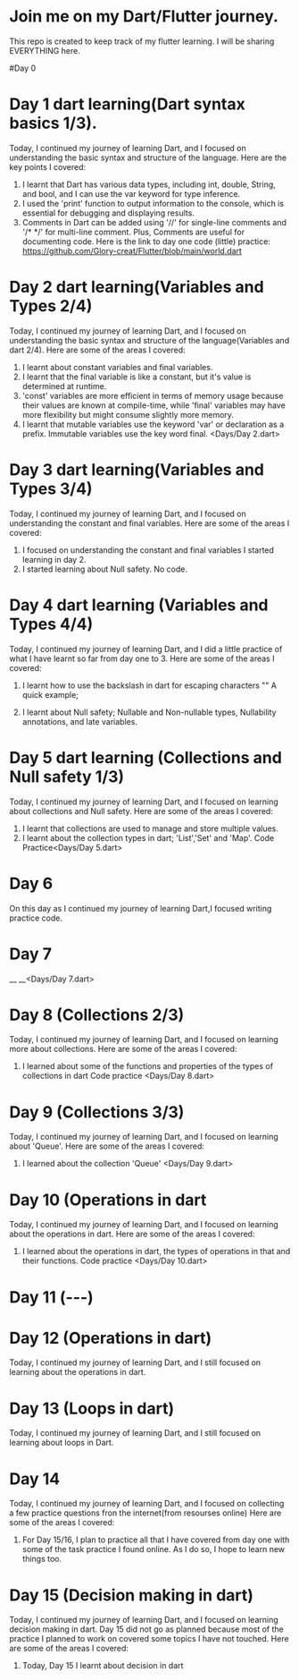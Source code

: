 # Join me on my Dart/Flutter journey.
This repo is created to keep track of my flutter learning. I will be sharing EVERYTHING here.

#Day 0

# Day 1 dart learning(Dart syntax basics 1/3).
Today, I continued my journey of learning Dart, and I focused on understanding the basic syntax and structure of the language. 
Here are the key points I covered:
1. I learnt that Dart has various data types, including int, double, String, and bool, and I can use the var keyword for type inference.
2. I used the 'print' function to output information to the console, which is essential for debugging and displaying results.
3. Comments in Dart can be added using '//' for single-line comments and '/* */' for multi-line comment. Plus, Comments are useful for documenting code.
Here is the link to day one code (little) practice: https://github.com/Glory-creat/Flutter/blob/main/world.dart

# Day 2 dart learning(Variables and Types 2/4)
Today, I continued my journey of learning Dart, and I focused on understanding the basic syntax and structure of the language(Variables and dart 2/4). 
Here are some of the areas I covered:
1. I learnt about constant variables and final variables.
2. I learnt that the final variable is like a constant, but it's value is determined at runtime.
3. 'const' variables are more efficient in terms of memory usage because their values are known at compile-time, while 'final' variables may have more flexibility but might consume slightly more memory.
4. I learnt that mutable variables use the keyword 'var' or declaration as a prefix. Immutable variables use the key word final. <Days/Day 2.dart>

# Day 3 dart learning(Variables and Types 3/4)
Today, I continued my journey of learning Dart, and I focused on understanding the constant and final variables.
Here are some of the areas I covered:
1. I focused on understanding the constant and final variables I started learning in day 2.
2. I started learning about Null safety. No code.

# Day 4 dart learning (Variables and Types 4/4)
Today, I continued my journey of learning Dart, and I did a little practice of what I have learnt so far from day one to 3.
Here are some of the areas I covered:
1. I learnt how to use the backslash in dart for escaping characters "\"
A quick example;
<!-- var object = '(\'it\'s correct\')'; //The purpose of the backslash to escape single quotes
  // var object2 = "it's correct"; //Using double quote does not affect escaping
  print('$object is correct'); //where "\" serves as an escape character -->

2. I learnt about Null safety; Nullable and Non-nullable types, Nullability annotations, and late variables.

# Day 5 dart learning (Collections and Null safety 1/3)
Today, I continued my journey of learning Dart, and I focused on learning about collections and Null safety.
Here are some of the areas I covered:
1. I learnt that collections are used to manage and store multiple values.
2. I learnt about the collection types in dart; 'List','Set' and 'Map'. 
Code Practice<Days/Day 5.dart>

# Day 6 
On this day as I continued my journey of learning Dart,I focused writing practice code.

# Day 7
__ __<Days/Day 7.dart>

# Day 8 (Collections 2/3)
Today, I continued my journey of learning Dart, and I focused on learning more about collections.
Here are some of the areas I covered:
1. I learned about some of the functions and properties of the types of collections in dart
Code practice <Days/Day 8.dart>

# Day 9 (Collections 3/3)
Today, I continued my journey of learning Dart, and I focused on learning about 'Queue'.
Here are some of the areas I covered:
1. I learned about the collection 'Queue' <Days/Day 9.dart>

# Day 10 (Operations in dart
Today, I continued my journey of learning Dart, and I focused on learning about the operations in dart.
Here are some of the areas I covered:
1. I learned about the operations in dart, the types of operations in that and their functions.
Code practice <Days/Day 10.dart>

# Day 11 (---) 

# Day 12 (Operations in dart)
Today, I continued my journey of learning Dart, and I still focused on learning about the operations in dart.

# Day 13 (Loops in dart)
Today, I continued my journey of learning Dart, and I still focused on learning about loops in Dart.

# Day 14 
Today, I continued my journey of learning Dart, and I focused on collecting a few practice questions fron the internet(from resourses online)
Here are some of the areas I covered:
1. For Day 15/16, I plan to practice all that I have covered from day one with some of the task practice I found online. As I do so, I hope to learn new things too.

# Day 15 (Decision making in dart)
Today, I continued my journey of learning Dart, and I focused on learning decision making in dart. Day 15 did not go as planned because most of the practice I planned to work on covered some topics I have not touched.
Here are some of the areas I covered:
1. Today, Day 15 I learnt about decision in dart